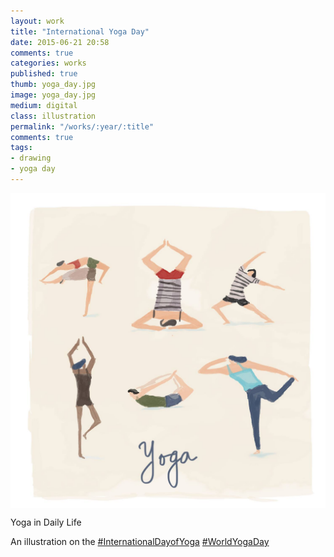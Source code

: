 ```yaml
---
layout: work
title: "International Yoga Day"
date: 2015-06-21 20:58
comments: true
categories: works
published: true
thumb: yoga_day.jpg
image: yoga_day.jpg
medium: digital
class: illustration
permalink: "/works/:year/:title"
comments: true
tags:
- drawing
- yoga day
---
```

<img src="/images/works/yoga_day.jpg" align="middle"/>

Yoga in Daily Life

An illustration on the [#InternationalDayofYoga](https://www.facebook.com/hashtag/internationaldayofyoga) [#WorldYogaDay](https://www.facebook.com/hashtag/worldyogaday)
